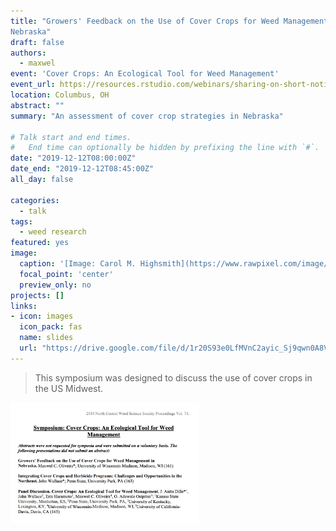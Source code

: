 ```yaml
---
title: "Growers' Feedback on the Use of Cover Crops for Weed Management in
Nebraska"
draft: false
authors: 
  - maxwel
event: 'Cover Crops: An Ecological Tool for Weed Management'
event_url: https://resources.rstudio.com/webinars/sharing-on-short-notice-how-to-get-your-materials-online-with-r-markdown
location: Columbus, OH
abstract: ""
summary: "An assessment of cover crop strategies in Nebraska"

# Talk start and end times.
#   End time can optionally be hidden by prefixing the line with `#`.
date: "2019-12-12T08:00:00Z"
date_end: "2019-12-12T08:45:00Z"
all_day: false

categories:
  - talk
tags:
  - weed research
featured: yes
image:
  caption: '[Image: Carol M. Highsmith](https://www.rawpixel.com/image/422045/green-meadow-field)'
  focal_point: 'center'
  preview_only: no
projects: []
links:
- icon: images
  icon_pack: fas
  name: slides
  url: "https://drive.google.com/file/d/1r20S93e0LfMVnC2ayic_Sj9qwn0A8VW4/view?usp=sharing"
---
```


> This symposium was designed to discuss the use of cover crops in the US Midwest.


<img src="flyer.png" class="center-block" alt="CZI huddle" style="width:60%;">